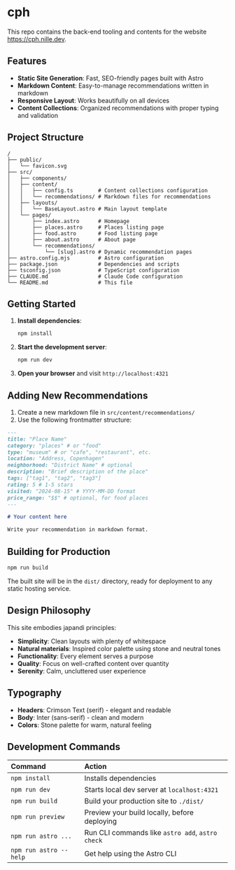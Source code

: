 # cph

This repo contains the back-end tooling and contents for the website https://cph.nille.dev.

## Features

- **Static Site Generation**: Fast, SEO-friendly pages built with Astro
- **Markdown Content**: Easy-to-manage recommendations written in markdown
- **Responsive Layout**: Works beautifully on all devices
- **Content Collections**: Organized recommendations with proper typing and validation

## Project Structure

```
/
├── public/
│   └── favicon.svg
├── src/
│   ├── components/
│   ├── content/
│   │   ├── config.ts        # Content collections configuration
│   │   └── recommendations/ # Markdown files for recommendations
│   ├── layouts/
│   │   └── BaseLayout.astro # Main layout template
│   └── pages/
│       ├── index.astro      # Homepage
│       ├── places.astro     # Places listing page
│       ├── food.astro       # Food listing page
│       ├── about.astro      # About page
│       └── recommendations/
│           └── [slug].astro # Dynamic recommendation pages
├── astro.config.mjs         # Astro configuration
├── package.json             # Dependencies and scripts
├── tsconfig.json            # TypeScript configuration
├── CLAUDE.md                # Claude Code configuration
└── README.md                # This file
```

## Getting Started

1. **Install dependencies**:
   ```bash
   npm install
   ```

2. **Start the development server**:
   ```bash
   npm run dev
   ```

3. **Open your browser** and visit `http://localhost:4321`

## Adding New Recommendations

1. Create a new markdown file in `src/content/recommendations/`
2. Use the following frontmatter structure:

```markdown
---
title: "Place Name"
category: "places" # or "food"
type: "museum" # or "cafe", "restaurant", etc.
location: "Address, Copenhagen"
neighborhood: "District Name" # optional
description: "Brief description of the place"
tags: ["tag1", "tag2", "tag3"]
rating: 5 # 1-5 stars
visited: "2024-08-15" # YYYY-MM-DD format
price_range: "$$" # optional, for food places
---

# Your content here

Write your recommendation in markdown format.
```

## Building for Production

```bash
npm run build
```

The built site will be in the `dist/` directory, ready for deployment to any static hosting service.

## Design Philosophy

This site embodies japandi principles:
- **Simplicity**: Clean layouts with plenty of whitespace
- **Natural materials**: Inspired color palette using stone and neutral tones
- **Functionality**: Every element serves a purpose
- **Quality**: Focus on well-crafted content over quantity
- **Serenity**: Calm, uncluttered user experience

## Typography

- **Headers**: Crimson Text (serif) - elegant and readable
- **Body**: Inter (sans-serif) - clean and modern
- **Colors**: Stone palette for warm, natural feeling

## Development Commands

| Command                | Action                                           |
| :--------------------- | :----------------------------------------------- |
| `npm install`          | Installs dependencies                            |
| `npm run dev`          | Starts local dev server at `localhost:4321`     |
| `npm run build`        | Build your production site to `./dist/`          |
| `npm run preview`      | Preview your build locally, before deploying     |
| `npm run astro ...`    | Run CLI commands like `astro add`, `astro check` |
| `npm run astro --help` | Get help using the Astro CLI                     |
